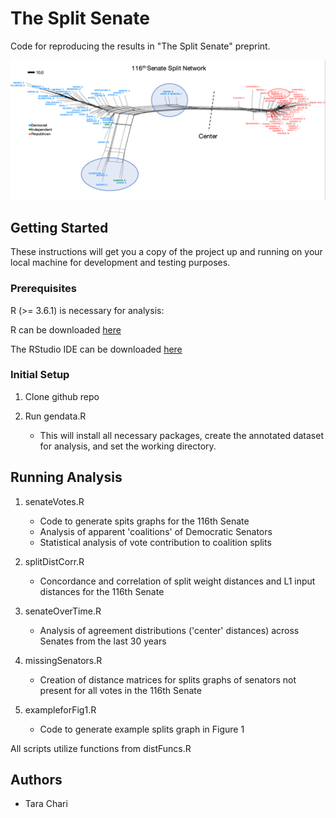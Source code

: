# The Split Senate

Code for reproducing the results in "The Split Senate" preprint.

![Alt text](https://github.com/pachterlab/CP_2021/blob/main/116senate.png?raw=true "The Split Senate")


## Getting Started

These instructions will get you a copy of the project up and running on your local machine for development and testing purposes.

### Prerequisites

R (>= 3.6.1) is necessary for analysis:

R can be downloaded [here](https://cran.r-project.org/mirrors.html)

The RStudio IDE can be downloaded [here](https://rstudio.com/products/rstudio/download/)

### Initial Setup

1. Clone github repo

2. Run gendata.R
	* This will install all necessary packages, create the annotated dataset for analysis, and set the working directory.


## Running Analysis

1. senateVotes.R
	* Code to generate spits graphs for the 116th Senate
	* Analysis of apparent 'coalitions' of Democratic Senators
	* Statistical analysis of vote contribution to coalition splits
	
2. splitDistCorr.R
	* Concordance and correlation of split weight distances and L1 input distances for the 116th Senate
	
3. senateOverTime.R
	* Analysis of agreement distributions ('center' distances) across Senates from the last 30 years

4. missingSenators.R
	* Creation of distance matrices for splits graphs of senators not present for all votes in the 116th Senate

5. exampleforFig1.R
	* Code to generate example splits graph in Figure 1

All scripts utilize functions from distFuncs.R



## Authors

* Tara Chari

